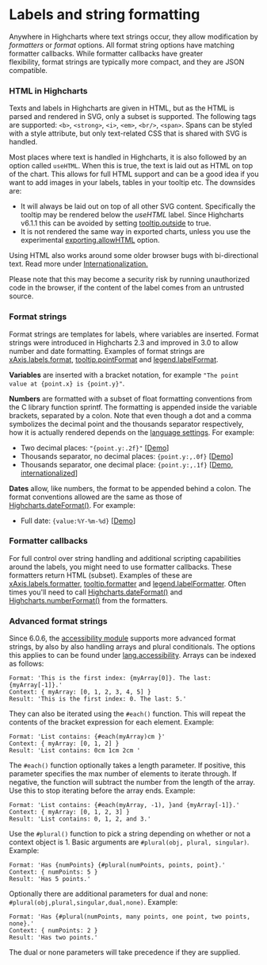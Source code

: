 Labels and string formatting
============================

Anywhere in Highcharts where text strings occur, they allow modification by _formatters_ or _format_ options. All format string options have matching formatter callbacks. While formatter callbacks have greater flexibility, format strings are typically more compact, and they are JSON compatible.

### HTML in Highcharts

Texts and labels in Highcharts are given in HTML, but as the HTML is parsed and rendered in SVG, only a subset is supported. The following tags are supported: `<b>`, `<strong>`, `<i>`, `<em>`, `<br/>`, `<span>`. Spans can be styled with a style attribute, but only text-related CSS that is shared with SVG is handled.

Most places where text is handled in Highcharts, it is also followed by an option called `useHTML`. When this is true, the text is laid out as HTML on top of the chart. This allows for full HTML support and can be a good idea if you want to add images in your labels, tables in your tooltip etc. The downsides are:

*   It will always be laid out on top of all other SVG content. Specifically the tooltip may be rendered below the _useHTML_ label. Since Highcharts v6.1.1 this can be avoided by setting [tooltip.outside](https://api.highcharts.com/highcharts/tooltip.outside) to true.
*   It is not rendered the same way in exported charts, unless you use the experimental [exporting.allowHTML](https://api.highcharts.com/highcharts/exporting.allowHTML) option.

Using HTML also works around some older browser bugs with bi-directional text. Read more under [Internationalization.](docs/advanced-chart-features/internationalization)

Please note that this may become a security risk by running unauthorized code in the browser, if the content of the label comes from an untrusted source.

### Format strings

Format strings are templates for labels, where variables are inserted. Format strings were introduced in Highcharts 2.3 and improved in 3.0 to allow number and date formatting. Examples of format strings are [xAxis.labels.format](https://api.highcharts.com/highcharts/xAxis.labels.format), [tooltip.pointFormat](https://api.highcharts.com/highcharts/tooltip.pointFormat) and [legend.labelFormat](https://api.highcharts.com/highcharts/legend.labelFormat). 

**Variables** are inserted with a bracket notation, for example `"The point value at {point.x} is {point.y}"`.

**Numbers** are formatted with a subset of float formatting conventions from the C library function sprintf. The formatting is appended inside the variable brackets, separated by a colon. Note that even though a dot and a comma symbolizes the decimal point and the thousands separator respectively, how it is actually rendered depends on the [language settings](https://api.highcharts.com/highcharts/lang). For example:

*   Two decimal places: `"{point.y:.2f}"` [[Demo](https://jsfiddle.net/highcharts/AYWsW/)]
*   Thousands separator, no decimal places: `{point.y:,.0f}` [[Demo](https://jsfiddle.net/highcharts/rmTWS/)]
*   Thousands separator, one decimal place: `{point.y:,.1f}` [[Demo, internationalized](https://jsfiddle.net/highcharts/eeDnv/)]

**Dates** allow, like numbers, the format to be appended behind a colon. The format conventions allowed are the same as those of [Highcharts.dateFormat()](https://api.highcharts.com/class-reference/Highcharts#dateFormat). For example:

*   Full date: `{value:%Y-%m-%d}` [[Demo](https://jsfiddle.net/highcharts/PwEnd/)]

### Formatter callbacks

For full control over string handling and additional scripting capabilities around the labels, you might need to use formatter callbacks. These formatters return HTML (subset). Examples of these are [xAxis.labels.formatter](https://api.highcharts.com/highcharts/xAxis.labels.formatter), [tooltip.formatter](https://api.highcharts.com/highcharts/tooltip.formatter) and [legend.labelFormatter](https://api.highcharts.com/highcharts/legend.labelFormatter). Often times you'll need to call [Highcharts.dateFormat()](https://api.highcharts.com/class-reference/Highcharts#dateFormat) and [Highcharts.numberFormat()](https://api.highcharts.com/class-reference/Highcharts#numberFormat) from the formatters.

### Advanced format strings

Since 6.0.6, the [accessibility module](https://www.highcharts.com/docs/chart-concepts/accessibility) supports more advanced format strings, by also by also handling arrays and plural conditionals. The options this applies to can be found under [lang.accessibility](https://api.highcharts.com/highcharts/lang.accessibility). Arrays can be indexed as follows:

    
    Format: 'This is the first index: {myArray[0]}. The last: {myArray[-1]}.'
    Context: { myArray: [0, 1, 2, 3, 4, 5] }
    Result: 'This is the first index: 0. The last: 5.'

They can also be iterated using the `#each()` function. This will repeat the contents of the bracket expression for each element. Example:

    
    Format: 'List contains: {#each(myArray)cm }'
    Context: { myArray: [0, 1, 2] }
    Result: 'List contains: 0cm 1cm 2cm '

The `#each()` function optionally takes a length parameter. If positive, this parameter specifies the max number of elements to iterate through. If negative, the function will subtract the number from the length of the array. Use this to stop iterating before the array ends. Example:

    
    Format: 'List contains: {#each(myArray, -1), }and {myArray[-1]}.'
    Context: { myArray: [0, 1, 2, 3] }
    Result: 'List contains: 0, 1, 2, and 3.'

Use the `#plural()` function to pick a string depending on whether or not a context object is 1. Basic arguments are `#plural(obj, plural, singular)`. Example:

    
    Format: 'Has {numPoints} {#plural(numPoints, points, point}.'
    Context: { numPoints: 5 }
    Result: 'Has 5 points.'

Optionally there are additional parameters for dual and none: `#plural(obj,plural,singular,dual,none)`. Example:

    
    Format: 'Has {#plural(numPoints, many points, one point, two points, none}.'
    Context: { numPoints: 2 }
    Result: 'Has two points.'

The dual or none parameters will take precedence if they are supplied.